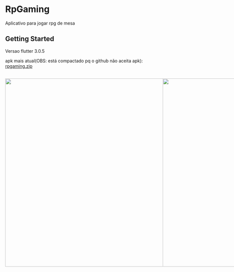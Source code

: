 # RpGaming

Aplicativo para jogar rpg de mesa

## Getting Started

Versao flutter 3.0.5

apk mais atual(OBS: está compactado pq o github não aceita apk): 
[rpgaming.zip](https://github.com/GuilhermeZety/RpGaming/files/9285195/rpgaming.zip)

<br />
<div style="display: flex;">
  <img src="https://user-images.githubusercontent.com/90266977/183520578-1d7037c7-fca5-4cff-8c99-16754b0d6327.png" data-canonical-src="https://user-images.githubusercontent.com/90266977/183520578-1d7037c7-fca5-4cff-8c99-16754b0d6327.png" height="600" />
  <img src="https://user-images.githubusercontent.com/90266977/183519918-153d1279-d5c3-4e2a-95e3-52fa0e6b6845.png" data-canonical-src="https://user-images.githubusercontent.com/90266977/183519918-153d1279-d5c3-4e2a-95e3-52fa0e6b6845.png" height="600" />
</div>
